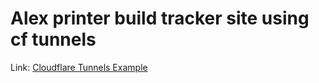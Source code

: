 # Alex printer build tracker site using cf tunnels

Link: [Cloudflare Tunnels Example](https://tech.aufomm.com/how-to-use-cloudflare-tunnel-to-expose-multiple-local-services/)